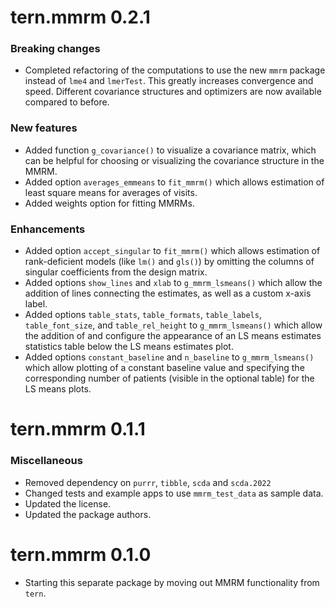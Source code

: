 # tern.mmrm 0.2.1

### Breaking changes

* Completed refactoring of the computations to use the new `mmrm` package instead
  of `lme4` and `lmerTest`. This greatly increases convergence and speed. Different
  covariance structures and optimizers are now available compared to before.

### New features

* Added function `g_covariance()` to visualize a covariance matrix, which
  can be helpful for choosing or visualizing the covariance structure in the MMRM.
* Added option `averages_emmeans` to `fit_mmrm()` which allows estimation of
  least square means for averages of visits.
* Added weights option for fitting MMRMs.

### Enhancements

* Added option `accept_singular` to `fit_mmrm()` which allows estimation of
  rank-deficient models (like `lm()` and `gls()`) by omitting the columns
  of singular coefficients from the design matrix.
* Added options `show_lines` and `xlab` to `g_mmrm_lsmeans()` which allow the
  addition of lines connecting the estimates, as well as a custom x-axis label.
* Added options `table_stats`, `table_formats`, `table_labels`, `table_font_size`,
  and `table_rel_height` to `g_mmrm_lsmeans()` which allow the addition of and
  configure the appearance of an LS means estimates statistics table below the LS
  means estimates plot.
* Added options `constant_baseline` and `n_baseline` to `g_mmrm_lsmeans()` which
  allow plotting of a constant baseline value and specifying the corresponding
  number of patients (visible in the optional table) for the LS means plots.

# tern.mmrm 0.1.1

### Miscellaneous

* Removed dependency on `purrr`, `tibble`, `scda` and `scda.2022`
* Changed tests and example apps to use `mmrm_test_data` as sample data.
* Updated the license.
* Updated the package authors.

# tern.mmrm 0.1.0

* Starting this separate package by moving out MMRM functionality from `tern`.
